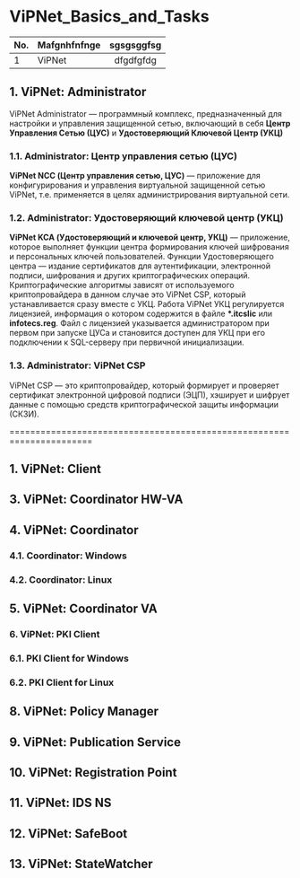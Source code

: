# ViPNet_Basics_and_Tasks

| No.   | Mafgnhfnfnge  |  sgsgsggfsg |
| ----- | ------------- | :----------:|
| 1     | ViPNet        | dfgdfgfdg   |


## 1. ViPNet: Administrator
ViPNet Administrator — программный комплекс, предназначенный для настройки и управления защищенной сетью, включающий в себя **Центр Управления Сетью (ЦУС)** и **Удостоверяющий Ключевой Центр (УКЦ)**

### 1.1. Administrator: Центр управления сетью (ЦУС)
**ViPNet NCC (Центр управления сетью, ЦУС)** — приложение для конфигурирования и управления виртуальной защищенной сетью ViPNet, т.е. применяется в целях администрирования виртуальной сети.

### 1.2. Administrator: Удостоверяющий ключевой центр (УКЦ)
**ViPNet KCA (Удостоверяющий и ключевой центр, УКЦ)** — приложение, которое выполняет функции центра формирования ключей шифрования и персональных ключей пользователей. Функции Удостоверяющего центра — издание сертификатов для аутентификации, электронной подписи, шифрования и других криптографических операций. Криптографические алгоритмы зависят от используемого криптопровайдера в данном случае это ViPNet CSP, который устанавливается сразу вместе с УКЦ. Работа ViPNet УКЦ регулируется лицензией, информация о котором содержится в файле **\*.itcslic** или **infotecs.reg**. Файл с лицензией указывается администратором при первом при запуске ЦУСа и становится доступен для УКЦ при его подключении к SQL-серверу при первичной инициализации.

### 1.3. Administrator: ViPNet CSP
ViPNet CSP — это криптопровайдер, который формирует и проверяет сертификат электронной цифровой подписи (ЭЦП), хэширует и шифрует данные с помощью средств криптографической защиты информации (СКЗИ).

======================================================================
## 1. ViPNet: Client
## 3. ViPNet: Coordinator HW-VA

## 4. ViPNet: Coordinator
### 4.1. Coordinator: Windows
### 4.2. Coordinator: Linux

## 5. ViPNet: Coordinator VA

### 6. ViPNet: PKI Client
### 6.1. PKI Client for Windows
### 6.2. PKI Client for Linux


## 8. ViPNet: Policy Manager
## 9. ViPNet: Publication Service
## 10. ViPNet: Registration Point
## 11. ViPNet: IDS NS
## 12. ViPNet: SafeBoot
## 13. ViPNet: StateWatcher
